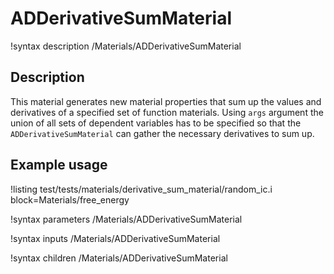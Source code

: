 # ADDerivativeSumMaterial

!syntax description /Materials/ADDerivativeSumMaterial

## Description

This material generates new material properties that sum up the values and derivatives of a specified set of function materials. Using `args` argument the union of all sets of dependent variables has to be specified so that the `ADDerivativeSumMaterial` can gather the necessary derivatives to sum up.

## Example usage

!listing test/tests/materials/derivative_sum_material/random_ic.i block=Materials/free_energy

!syntax parameters /Materials/ADDerivativeSumMaterial

!syntax inputs /Materials/ADDerivativeSumMaterial

!syntax children /Materials/ADDerivativeSumMaterial
